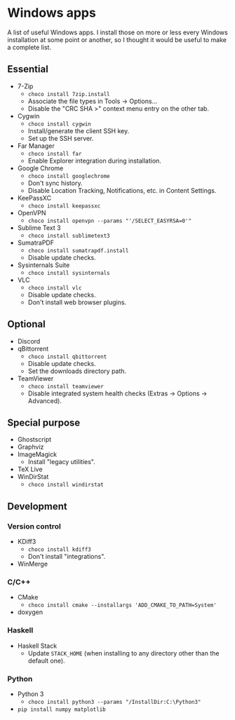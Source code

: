 Windows apps
============

A list of useful Windows apps.
I install those on more or less every Windows installation at some point or
another, so I thought it would be useful to make a complete list.

Essential
---------

* 7-Zip
    * `choco install 7zip.install`
    * Associate the file types in Tools -> Options...
    * Disable the "CRC SHA >" context menu entry on the other tab.
* Cygwin
    * `choco install cygwin`
    * Install/generate the client SSH key.
    * Set up the SSH server.
* Far Manager
    * `choco install far`
    * Enable Explorer integration during installation.
* Google Chrome
    * `choco install googlechrome`
    * Don't sync history.
    * Disable Location Tracking, Notifications, etc. in Content Settings.
* KeePassXC
    * `choco install keepassxc`
* OpenVPN
    * `choco install openvpn --params "'/SELECT_EASYRSA=0'"`
* Sublime Text 3
    * `choco install sublimetext3`
* SumatraPDF
    * `choco install sumatrapdf.install`
    * Disable update checks.
* Sysinternals Suite
    * `choco install sysinternals`
* VLC
    * `choco install vlc`
    * Disable update checks.
    * Don't install web browser plugins.

Optional
--------

* Discord
* qBittorrent
    * `choco install qbittorrent`
    * Disable update checks.
    * Set the downloads directory path.
* TeamViewer
    * `choco install teamviewer`
    * Disable integrated system health checks (Extras -> Options -> Advanced).

Special purpose
---------------

* Ghostscript
* Graphviz
* ImageMagick
    * Install "legacy utilities".
* TeX Live
* WinDirStat
    * `choco install windirstat`

Development
-----------

### Version control

* KDiff3
    * `choco install kdiff3`
    * Don't install "integrations".
* WinMerge

### C/C++

* CMake
    * `choco install cmake --installargs 'ADD_CMAKE_TO_PATH=System'`
* doxygen

### Haskell

* Haskell Stack
    * Update `STACK_HOME` (when installing to any directory other than the
default one).

### Python

* Python 3
    * `choco install python3 --params "/InstallDir:C:\Python3"`
* `pip install numpy matplotlib`
